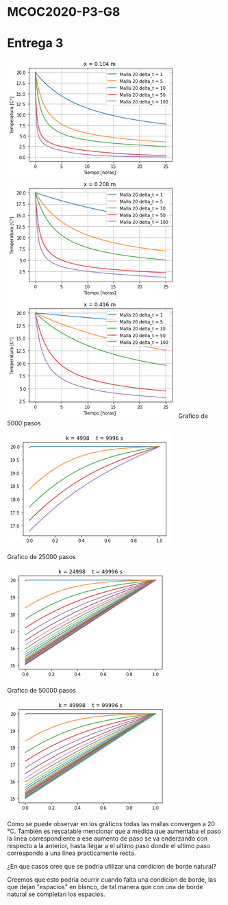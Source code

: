 # MCOC2020-P3-G8
# Entrega 3


![alt text](https://github.com/EduardoGM98/MCOC2020-P3-G8/blob/main/Imagen_Memoria_1.png)
![alt text](https://github.com/EduardoGM98/MCOC2020-P3-G8/blob/main/Imagen_Memoria_2.png)
![alt text](https://github.com/EduardoGM98/MCOC2020-P3-G8/blob/main/Imagen_Memoria_3.png)
Grafico de 5000 pasos

![alt text](https://github.com/EduardoGM98/MCOC2020-P3-G8/blob/main/Grafico_5000_pasos.png)

Grafico de 25000 pasos

![alt text](https://github.com/EduardoGM98/MCOC2020-P3-G8/blob/main/Grafico_25000_pasos.png)

Grafico de 50000 pasos

![alt text](https://github.com/EduardoGM98/MCOC2020-P3-G8/blob/main/Grafico_50000_pasos.png)<br>


Como se puede observar en los gráficos todas las mallas convergen a 20 °C. También es rescatable mencionar que a medida que aumentaba el paso la linea correspondiente a ese aumento de paso se va enderzando con respecto a la anterior, hasta llegar a el ultimo paso donde el ultimo paso correspondo a una linea practicamente recta. 

¿En que casos cree que se podria utilizar una condicion de borde natural?

Creemos que esto podria ocurrir cuando falta una condicion de borde, las que dejan "espacios" en blanco, de tal manera que con una de borde natural se completan los espacios.


